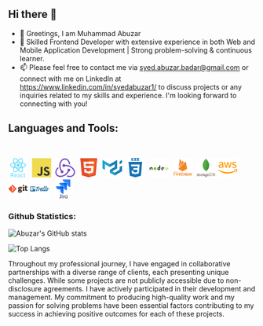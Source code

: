 ## Hi there 👋

<!--
**syedabuzar/syedabuzar** is a ✨ _special_ ✨ repository because its `README.md` (this file) appears on your GitHub profile.

Here are some ideas to get you started:

- 🔭 Skilled Frontend Developer with extensive experience in both Web and Mobile Application Development | Strong problem-solving & continuous learner.
- 🌱 I’m currently learning ...
- 👯 I’m looking to collaborate on ...
- 🤔 I’m looking for help with ...
- 💬 Ask me about ...
- 😄 Pronouns: ...
-->
- 👋 Greetings, I am Muhammad Abuzar
- 🔭 Skilled Frontend Developer with extensive experience in both Web and Mobile Application Development | Strong problem-solving & continuous learner.
- 📫 Please feel free to contact me via syed.abuzar.badar@gmail.com or connect with me on LinkedIn at https://www.linkedin.com/in/syedabuzar1/ to discuss projects or any inquiries related to my skills and experience. I'm looking forward to connecting with you!


## Languages and Tools: 

<div style="padding-top: 30px; padding-bottom: 30px; ">
  <img src="https://github.com/devicons/devicon/blob/master/icons/react/react-original-wordmark.svg" title="React" alt="React" width="40" height="40"/>&nbsp;
  <img src="https://github.com/devicons/devicon/blob/master/icons/javascript/javascript-original.svg" title="JavaScript" alt="JavaScript" width="40" height="40"/>&nbsp;
  <img src="https://github.com/devicons/devicon/blob/master/icons/redux/redux-original.svg" title="Redux" alt="Redux " width="40" height="40"/>&nbsp;
  <img src="https://github.com/devicons/devicon/blob/master/icons/html5/html5-original.svg" title="HTML5" alt="HTML" width="40" height="40"/>&nbsp;
  <img src="https://github.com/devicons/devicon/blob/master/icons/materialui/materialui-original.svg" title="Material UI" alt="Material UI" width="40" height="40"/>&nbsp;
  <img src="https://github.com/devicons/devicon/blob/master/icons/css3/css3-plain-wordmark.svg"  title="CSS3" alt="CSS" width="40" height="40"/>&nbsp;
  <img src="https://github.com/devicons/devicon/blob/master/icons/nodejs/nodejs-original-wordmark.svg" title="NodeJS" alt="NodeJS" width="40" height="40"/>&nbsp;
  <img src="https://github.com/devicons/devicon/blob/master/icons/firebase/firebase-plain-wordmark.svg" title="Firebase" alt="Firebase" width="40" height="40"/>&nbsp;
  <img src="https://github.com/devicons/devicon/blob/master/icons/mongodb/mongodb-original-wordmark.svg" title="MongoDB" alt="MongoDB" width="40" height="40"/>
  <img src="https://github.com/devicons/devicon/blob/master/icons/amazonwebservices/amazonwebservices-plain-wordmark.svg" title="AWS" alt="AWS" width="40" height="40"/>&nbsp;
  <img src="https://github.com/devicons/devicon/blob/master/icons/git/git-original-wordmark.svg" title="Git" **alt="Git" width="40" height="40"/>
  <img src="https://github.com/devicons/devicon/blob/master/icons/trello/trello-plain-wordmark.svg" title="Trello" alt="Trello" width="40" height="40"/>&nbsp;
  <img src="https://github.com/devicons/devicon/blob/master/icons/jira/jira-original-wordmark.svg" title="Jira" alt="Jira" width="40" height="40"/>&nbsp;
  
 
 
### Github Statistics: 
 
![Abuzar's GitHub stats](https://github-readme-stats.vercel.app/api?username=syedabuzar&hide=issues,contribs&count_private=true&show_icons=true&theme=gotham&show_owner=true)

![Top Langs](https://github-readme-stats.vercel.app/api/top-langs/?username=syedabuzar&layout=compact&theme=vision-friendly-dark)


Throughout my professional journey, I have engaged in collaborative partnerships with a diverse range of clients, each presenting unique challenges. While some projects are not publicly accessible due to non-disclosure agreements. I have actively participated in their development and management. My commitment to producing high-quality work and my passion for solving problems have been essential factors contributing to my success in achieving positive outcomes for each of these projects.

<!-- [![GitHub Streak](http://github-readme-streak-stats.herokuapp.com?user=umer4447&theme=dark&background=000000)](https://git.io/streak-stats)
 -->
